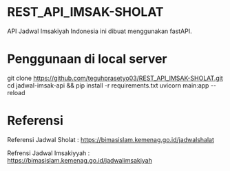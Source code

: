 # REST_API_IMSAK-SHOLAT

API Jadwal Imsakiyah Indonesia ini dibuat menggunakan fastAPI. 

# Penggunaan di local server
git clone https://github.com/teguhprasetyo03/REST_API_IMSAK-SHOLAT.git
cd jadwal-imsak-api && pip install -r requirements.txt
uvicorn main:app --reload

# Referensi 

Referensi Jadwal Sholat :
https://bimasislam.kemenag.go.id/jadwalshalat

Refrensi Jadwal Imsakiyyah : 
https://bimasislam.kemenag.go.id/jadwalimsakiyah


